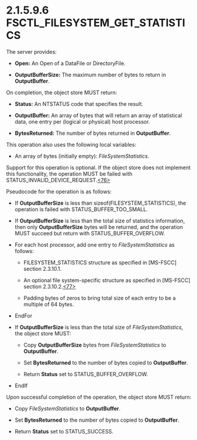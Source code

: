 <html dir="LTR" xmlns:mshelp="http://msdn.microsoft.com/mshelp" xmlns:ddue="http://ddue.schemas.microsoft.com/authoring/2003/5" xmlns:xlink="http://www.w3.org/1999/xlink" xmlns:tool="http://www.microsoft.com/tooltip">
    <head>
        <meta http-equiv="Content-Type" content="text/html; CHARSET=utf-8"></meta>
        <meta name="save" content="history"></meta>
        <title>2.1.5.9.6 FSCTL_FILESYSTEM_GET_STATISTICS</title>
        <xml>
            <mshelp:toctitle title="2.1.5.9.6 FSCTL_FILESYSTEM_GET_STATISTICS"></mshelp:toctitle>
            <mshelp:rltitle title="[MS-FSA]: FSCTL_FILESYSTEM_GET_STATISTICS"></mshelp:rltitle>
            <mshelp:keyword index="A" term="b81edd45-ff05-4221-9bdc-7795c201177b"></mshelp:keyword>
            <mshelp:attr name="DCSext.ContentType" value="open specification"></mshelp:attr>
            <mshelp:attr name="AssetID" value="b81edd45-ff05-4221-9bdc-7795c201177b"></mshelp:attr>
            <mshelp:attr name="TopicType" value="kbRef"></mshelp:attr>
            <mshelp:attr name="DCSext.Title" value="[MS-FSA]: FSCTL_FILESYSTEM_GET_STATISTICS" />
        </xml>
    </head>
    <body>
        <div id="header">
            <h1 class="heading">2.1.5.9.6 FSCTL_FILESYSTEM_GET_STATISTICS</h1>
        </div>
        <div id="mainSection">
            <div id="mainBody">
                <div id="allHistory" class="saveHistory"></div>
                <div id="sectionSection0" class="section" name="collapseableSection">
                    

<p>The server provides: </p>

<ul><li><p><span><span> 
</span></span><b>Open:</b> An Open of a DataFile or DirectoryFile.</p>

</li><li><p><span><span> 
</span></span><b>OutputBufferSize:</b> The maximum number of bytes to return in
<b>OutputBuffer</b>.</p>

</li></ul><p>On completion, the object store MUST return:</p>

<ul><li><p><span><span> 
</span></span><b>Status:</b> An NTSTATUS code that specifies the result.</p>

</li><li><p><span><span> 
</span></span><b>OutputBuffer:</b> An array of bytes that will return an array
of statistical data, one entry per (logical or physical) host processor.</p>

</li><li><p><span><span> 
</span></span><b>BytesReturned:</b> The number of bytes returned in <b>OutputBuffer</b>.</p>

</li></ul><p>This operation also uses the following local variables:</p>

<ul><li><p><span><span> 
</span></span>An array of bytes (initially empty): <i>FileSystemStatistics</i>.</p>

</li></ul><p>Support for this operation is optional. If the object store
does not implement this functionality, the operation MUST be failed with
STATUS_INVALID_DEVICE_REQUEST.<a id="Appendix_A_Target_76"></a><a href="4e3695bd-7574-4f24-a223-b4679c065b63.html#Appendix_A_76" aria-label="Product behavior note 76">&lt;76&gt;</a></p>

<p>Pseudocode for the operation is as follows:</p>

<ul><li><p><span><span> 
</span></span>If <b>OutputBufferSize</b> is less than
sizeof(FILESYSTEM_STATISTICS), the operation is failed with
STATUS_BUFFER_TOO_SMALL.</p>

</li><li><p><span><span> 
</span></span>If <b>OutputBufferSize</b> is less than the total size of
statistics information, then only <b>OutputBufferSize</b> bytes will be
returned, and the operation MUST succeed but return with
STATUS_BUFFER_OVERFLOW.</p>

</li><li><p><span><span> 
</span></span>For each host processor, add one entry to <i>FileSystemStatistics</i>
as follows:</p>

<ul><li><p><span><span>  </span></span>FILESYSTEM_STATISTICS
structure as specified in <mshelp:link keywords="efbfe127-73ad-4140-9967-ec6500e66d5e" tabindex="0">[MS-FSCC]</mshelp:link>
section <mshelp:link keywords="4996cca7-1e11-4d9f-a473-e6bee7a6d8b6" tabindex="0">2.3.10.1</mshelp:link>.</p>

</li><li><p><span><span>  </span></span>An
optional file system-specific structure as specified in [MS-FSCC] section <mshelp:link keywords="2db81d0c-4bb8-40b7-b226-ac2a937a9845" tabindex="0">2.3.10.2</mshelp:link>.<a id="Appendix_A_Target_77"></a><a href="4e3695bd-7574-4f24-a223-b4679c065b63.html#Appendix_A_77" aria-label="Product behavior note 77">&lt;77&gt;</a></p>

</li><li><p><span><span>  </span></span>Padding
bytes of zeros to bring total size of each entry to be a multiple of 64 bytes.</p>

</li></ul></li><li><p><span><span> 
</span></span>EndFor</p>

</li><li><p><span><span> 
</span></span>If <b>OutputBufferSize</b> is less than the total size of <i>FileSystemStatistics</i>,
the object store MUST:</p>

<ul><li><p><span><span>  </span></span>Copy
<b>OutputBufferSize</b> bytes from <i>FileSystemStatistics</i> to <b>OutputBuffer</b>.</p>

</li><li><p><span><span>  </span></span>Set
<b>BytesReturned</b> to the number of bytes copied to <b>OutputBuffer</b>.</p>

</li><li><p><span><span>  </span></span>Return
<b>Status</b> set to STATUS_BUFFER_OVERFLOW.</p>

</li></ul></li><li><p><span><span> 
</span></span>EndIf</p>

</li></ul><p>Upon successful completion of the operation, the object
store MUST return:</p>

<ul><li><p><span><span> 
</span></span>Copy <i>FileSystemStatistics</i> to <b>OutputBuffer</b>.</p>

</li><li><p><span><span> 
</span></span>Set <b>BytesReturned</b> to the number of bytes copied to <b>OutputBuffer</b>.</p>

</li><li><p><span><span> 
</span></span>Return <b>Status</b> set to STATUS_SUCCESS.</p>

</li></ul>
                </div>
            </div>
        </div>
    </body>
</html>